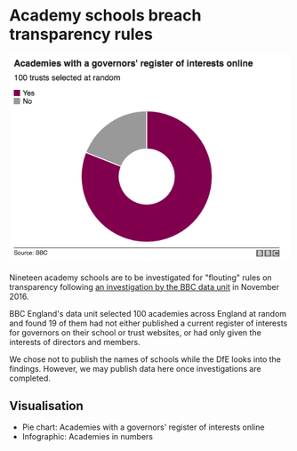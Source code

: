 # Academy schools breach transparency rules

![](https://raw.githubusercontent.com/BBC-Data-Unit/academytransparency/master/academytransparency.png)

Nineteen academy schools are to be investigated for "flouting" rules on transparency following [an investigation by the BBC data unit](http://www.bbc.co.uk/news/uk-england-37620007) in November 2016.

BBC England's data unit selected 100 academies across England at random and found 19 of them had not either published a current register of interests for governors on their school or trust websites, or had only given the interests of directors and members.

We chose not to publish the names of schools while the DfE looks into the findings. However, we may publish data here once investigations are completed.

## Visualisation

* Pie chart: Academies with a governors' register of interests online
* Infographic: Academies in numbers

